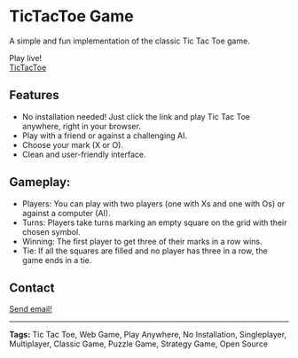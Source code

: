 # TicTacToe Game

A simple and fun implementation of the classic Tic Tac Toe game.

Play live! <br>
<a href="https://shariq-yousuf.github.io/TicTacToe/">TicTacToe</a>

## Features

- No installation needed! Just click the link and play Tic Tac Toe anywhere, right in your browser.
- Play with a friend or against a challenging AI.
- Choose your mark (X or O).
- Clean and user-friendly interface.

## Gameplay:

- Players: You can play with two players (one with Xs and one with Os) or against a computer (AI).
- Turns: Players take turns marking an empty square on the grid with their chosen symbol.
- Winning: The first player to get three of their marks in a row wins.
- Tie: If all the squares are filled and no player has three in a row, the game ends in a tie.

## Contact

<a href="mailto:shariqyousuf01@gmail.com">Send email!</a>

<hr>

**Tags:** Tic Tac Toe, Web Game, Play Anywhere, No Installation, Singleplayer, Multiplayer, Classic Game, Puzzle Game, Strategy Game, Open Source
